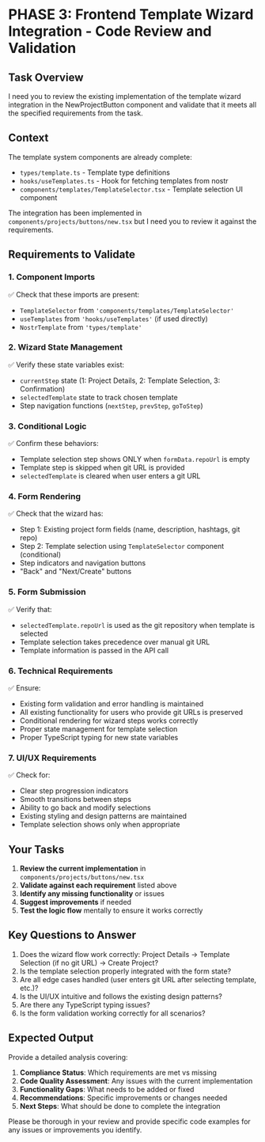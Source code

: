 # PHASE 3: Frontend Template Wizard Integration - Code Review and Validation

## Task Overview
I need you to review the existing implementation of the template wizard integration in the NewProjectButton component and validate that it meets all the specified requirements from the task.

## Context
The template system components are already complete:
- `types/template.ts` - Template type definitions
- `hooks/useTemplates.ts` - Hook for fetching templates from nostr
- `components/templates/TemplateSelector.tsx` - Template selection UI component

The integration has been implemented in `components/projects/buttons/new.tsx` but I need you to review it against the requirements.

## Requirements to Validate

### 1. Component Imports
✅ Check that these imports are present:
- `TemplateSelector` from `'components/templates/TemplateSelector'`
- `useTemplates` from `'hooks/useTemplates'` (if used directly)
- `NostrTemplate` from `'types/template'`

### 2. Wizard State Management
✅ Verify these state variables exist:
- `currentStep` state (1: Project Details, 2: Template Selection, 3: Confirmation)
- `selectedTemplate` state to track chosen template
- Step navigation functions (`nextStep`, `prevStep`, `goToStep`)

### 3. Conditional Logic
✅ Confirm these behaviors:
- Template selection step shows ONLY when `formData.repoUrl` is empty
- Template step is skipped when git URL is provided
- `selectedTemplate` is cleared when user enters a git URL

### 4. Form Rendering
✅ Check that the wizard has:
- Step 1: Existing project form fields (name, description, hashtags, git repo)
- Step 2: Template selection using `TemplateSelector` component (conditional)
- Step indicators and navigation buttons
- "Back" and "Next/Create" buttons

### 5. Form Submission
✅ Verify that:
- `selectedTemplate.repoUrl` is used as the git repository when template is selected
- Template selection takes precedence over manual git URL
- Template information is passed in the API call

### 6. Technical Requirements
✅ Ensure:
- Existing form validation and error handling is maintained
- All existing functionality for users who provide git URLs is preserved
- Conditional rendering for wizard steps works correctly
- Proper state management for template selection
- Proper TypeScript typing for new state variables

### 7. UI/UX Requirements
✅ Check for:
- Clear step progression indicators
- Smooth transitions between steps
- Ability to go back and modify selections
- Existing styling and design patterns are maintained
- Template selection shows only when appropriate

## Your Tasks

1. **Review the current implementation** in `components/projects/buttons/new.tsx`
2. **Validate against each requirement** listed above
3. **Identify any missing functionality** or issues
4. **Suggest improvements** if needed
5. **Test the logic flow** mentally to ensure it works correctly

## Key Questions to Answer

1. Does the wizard flow work correctly: Project Details → Template Selection (if no git URL) → Create Project?
2. Is the template selection properly integrated with the form state?
3. Are all edge cases handled (user enters git URL after selecting template, etc.)?
4. Is the UI/UX intuitive and follows the existing design patterns?
5. Are there any TypeScript typing issues?
6. Is the form validation working correctly for all scenarios?

## Expected Output

Provide a detailed analysis covering:
1. **Compliance Status**: Which requirements are met vs missing
2. **Code Quality Assessment**: Any issues with the current implementation
3. **Functionality Gaps**: What needs to be added or fixed
4. **Recommendations**: Specific improvements or changes needed
5. **Next Steps**: What should be done to complete the integration

Please be thorough in your review and provide specific code examples for any issues or improvements you identify.